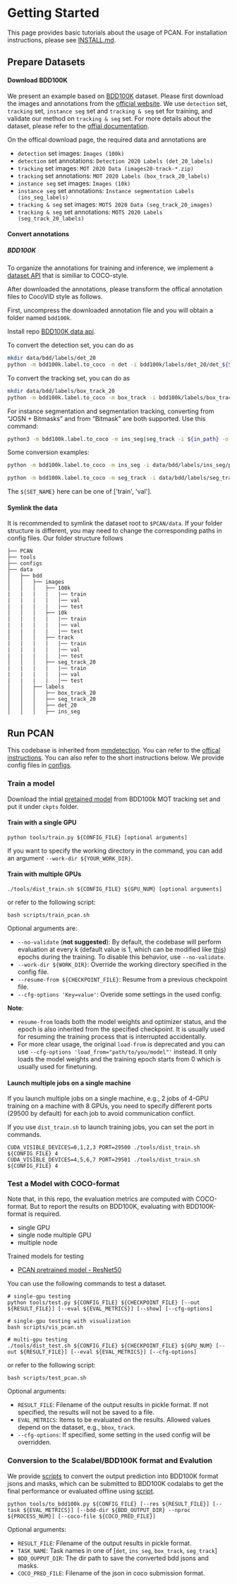 # Getting Started
This page provides basic tutorials about the usage of PCAN. For installation instructions, please see [INSTALL.md](INSTALL.md).

## Prepare Datasets

#### Download BDD100K
We present an example based on [BDD100K](https://bdd100k.com/) dataset. Please first download the images and annotations from the [official website](https://bdd-data.berkeley.edu/). We use `detection` set, `tracking` set, `instance seg` set and `tracking & seg` set  for training, and validate our method on `tracking & seg` set.
For more details about the dataset, please refer to the [offial documentation](https://doc.bdd100k.com/download.html).

On the offical download page, the required data and annotations are

- `detection` set images: `Images (100k)`
- `detection` set annotations: `Detection 2020 Labels (det_20_labels)`
- `tracking` set images: `MOT 2020 Data (images20-track-*.zip)`
- `tracking` set annotations: `MOT 2020 Labels (box_track_20_labels)`
- `instance seg` set images: `Images (10k)`
- `instance seg` set annotations: `Instance segmentation Labels (ins_seg_labels)`
- `tracking & seg` set images: `MOTS 2020 Data (seg_track_20_images)` 
- `tracking & seg` set annotations: `MOTS 2020 Labels (seg_track_20_labels)` 


#### Convert annotations

##### BDD100K
To organize the annotations for training and inference, we implement a [dataset API](../pcan/datasets/parsers/coco_video_parser.py) that is similiar to COCO-style.

After downloaded the annotations, please transform the offical annotation files to CocoVID style as follows. 

First, uncompress the downloaded annotation file and you will obtain a folder named `bdd100k`.

Install repo [BDD100K data api](https://github.com/bdd100k/bdd100k).

To convert the detection set, you can do as
```bash
mkdir data/bdd/labels/det_20
python -m bdd100k.label.to_coco -m det -i bdd100k/labels/det_20/det_${SET_NAME}.json -o data/bdd/labels/det_20/det_${SET_NAME}_cocofmt.json
```

To convert the tracking set, you can do as
```bash
mkdir data/bdd/labels/box_track_20
python -m bdd100k.label.to_coco -m box_track -i bdd100k/labels/box_track_20/${SET_NAME} -o data/bdd/labels/box_track_20/box_track_${SET_NAME}_cocofmt.json
```

For instance segmentation and segmentation tracking, converting from “JOSN + Bitmasks” and from “Bitmask” are both supported. Use this command:
```bash
python3 -m bdd100k.label.to_coco -m ins_seg|seg_track -i ${in_path} -o ${out_path} -mb ${mask_base}
```

Some conversion examples:
```bash
python -m bdd100k.label.to_coco -m ins_seg -i data/bdd/labels/ins_seg/polygons/ins_seg_train.json -o data/bdd/labels/ins_seg/polygons/ins_seg_train_cocoformat.json -mb data/bdd/labels/ins_seg/bitmasks/train

python -m bdd100k.label.to_coco -m seg_track -i data/bdd/labels/seg_track_20/polygons/train -o data/bdd/labels/seg_track_20/seg_track_train_cocoformat.json -mb data/bdd/labels/seg_track_20/bitmasks/train
```

The `${SET_NAME}` here can be one of ['train', 'val'].

#### Symlink the data

It is recommended to symlink the dataset root to `$PCAN/data`.
If your folder structure is different, you may need to change the corresponding paths in config files.
Our folder structure follows

```
├── PCAN
├── tools
├── configs
├── data
│   ├── bdd
│   │   ├── images 
│   │   │   ├── 100k 
|   |   |   |   |── train
|   |   |   |   |── val
|   |   |   |   |── test
│   │   │   ├── 10k 
|   |   |   |   |── train
|   |   |   |   |── val
|   |   |   |   |── test
│   │   │   ├── track 
|   |   |   |   |── train
|   |   |   |   |── val
|   |   |   |   |── test
│   │   │   ├── seg_track_20 
|   |   |   |   |── train
|   |   |   |   |── val
|   |   |   |   |── test
│   │   ├── labels 
│   │   │   ├── box_track_20
│   │   │   ├── seg_track_20
│   │   │   ├── det_20
│   │   │   ├── ins_seg

```

## Run PCAN
This codebase is inherited from [mmdetection](https://github.com/open-mmlab/mmdetection).
You can refer to the [offical instructions](https://github.com/open-mmlab/mmdetection/blob/master/docs/getting_started.md).
You can also refer to the short instructions below.
We provide config files in [configs](../configs).

### Train a model

Download the intial [pretained model](https://hkustconnect-my.sharepoint.com/:u:/g/personal/lkeab_connect_ust_hk/EYaf3x8hV6BGiYH3RpNVhTAB1H_OefsfjkNendSEfU_zHg?e=EoaglR) from BDD100k MOT tracking set and put it under `ckpts` folder. 

#### Train with a single GPU

```shell
python tools/train.py ${CONFIG_FILE} [optional arguments]
```

If you want to specify the working directory in the command, you can add an argument `--work-dir ${YOUR_WORK_DIR}`.

#### Train with multiple GPUs

```shell
./tools/dist_train.sh ${CONFIG_FILE} ${GPU_NUM} [optional arguments]
```
or refer to the following script:
```shell
bash scripts/train_pcan.sh
```

Optional arguments are:

- `--no-validate` (**not suggested**): By default, the codebase will perform evaluation at every k (default value is 1, which can be modified like [this](https://github.com/open-mmlab/mmdetection/blob/master/configs/mask_rcnn/mask_rcnn_r50_fpn_1x_coco.py#L174)) epochs during the training. To disable this behavior, use `--no-validate`.
- `--work-dir ${WORK_DIR}`: Override the working directory specified in the config file.
- `--resume-from ${CHECKPOINT_FILE}`: Resume from a previous checkpoint file.
- `--cfg-options 'Key=value'`: Overide some settings in the used config.

**Note**:

- `resume-from` loads both the model weights and optimizer status, and the epoch is also inherited from the specified checkpoint. It is usually used for resuming the training process that is interrupted accidentally.
- For more clear usage, the original `load-from` is deprecated and you can use `--cfg-options 'load_from="path/to/you/model"'` instead. It only loads the model weights and the training epoch starts from 0 which is usually used for finetuning.


#### Launch multiple jobs on a single machine

If you launch multiple jobs on a single machine, e.g., 2 jobs of 4-GPU training on a machine with 8 GPUs,
you need to specify different ports (29500 by default) for each job to avoid communication conflict.

If you use `dist_train.sh` to launch training jobs, you can set the port in commands.

```shell
CUDA_VISIBLE_DEVICES=0,1,2,3 PORT=29500 ./tools/dist_train.sh ${CONFIG_FILE} 4
CUDA_VISIBLE_DEVICES=4,5,6,7 PORT=29501 ./tools/dist_train.sh ${CONFIG_FILE} 4
```

### Test a Model with COCO-format

Note that, in this repo, the evaluation metrics are computed with COCO-format.
But to report the results on BDD100K, evaluating with BDD100K-format is required.

- single GPU
- single node multiple GPU
- multiple node

Trained models for testing

- [PCAN pretrained model - ResNet50](https://hkustconnect-my.sharepoint.com/:u:/g/personal/lkeab_connect_ust_hk/EVdSxsVuKlFDg5I77VsFr4UB_KJQY4Dd_5ZUMJ6gG9A2Hw?e=IhqrfY)

You can use the following commands to test a dataset.

```shell
# single-gpu testing
python tools/test.py ${CONFIG_FILE} ${CHECKPOINT_FILE} [--out ${RESULT_FILE}] [--eval ${EVAL_METRICS}] [--show] [--cfg-options]
```

```shell
# single-gpu testing with visualization
bash scripts/vis_pcan.sh
```

```shell
# multi-gpu testing
./tools/dist_test.sh ${CONFIG_FILE} ${CHECKPOINT_FILE} ${GPU_NUM} [--out ${RESULT_FILE}] [--eval ${EVAL_METRICS}] [--cfg-options]
```

or refer to the following script:
```shell
bash scripts/test_pcan.sh
```

Optional arguments:
- `RESULT_FILE`: Filename of the output results in pickle format. If not specified, the results will not be saved to a file.
- `EVAL_METRICS`: Items to be evaluated on the results. Allowed values depend on the dataset, e.g., `bbox`, `track`.
- `--cfg-options`: If specified, some setting in the used config will be overridden.


### Conversion to the Scalabel/BDD100K format and Evalution

We provide [scripts](https://github.com/SysCV/pcan/blob/leike_dev/scripts/convert_to_bdd.sh) to convert the output prediction into BDD100K format jsons and masks,
which can be submitted to BDD100K codalabs to get the final performance or evaluated offline using [script](https://github.com/SysCV/pcan/blob/leike_dev/scripts/eval_bdd_submit.sh).


```shell
python tools/to_bdd100k.py ${CONFIG_FILE} [--res ${RESULT_FILE}] [--task ${EVAL_METRICS}] [--bdd-dir ${BDD_OUTPUT_DIR} --nproc ${PROCESS_NUM}] [--coco-file ${COCO_PRED_FILE}]
```

Optional arguments:
- `RESULT_FILE`: Filename of the output results in pickle format.
- `TASK_NAME`: Task names in one of [`det`, `ins_seg`, `box_track`, `seg_track`]
- `BDD_OUPPUT_DIR`: The dir path to save the converted bdd jsons and masks.
- `COCO_PRED_FILE`: Filename of the json in coco submission format.
